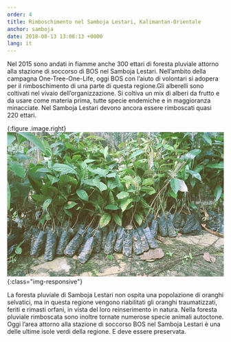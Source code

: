 ```yaml
---
order: 4
title: Rimboschimento nel Samboja Lestari, Kalimantan-Orientale
anchor: samboja
date: 2018-08-13 13:08:13 +0000
lang: it
---
```

Nel 2015 sono andati in fiamme anche 300 ettari di foresta pluviale attorno alla stazione di soccorso di BOS nel Samboja Lestari. Nell’ambito della campagna One-Tree-One-Life, oggi BOS con l’aiuto di volontari si adopera per il rimboschimento di una parte di questa regione.Gli alberelli sono coltivati nel vivaio dell’organizzazione. Si coltiva un mix di alberi da frutto e da usare come materia prima, tutte specie endemiche e in maggioranza minacciate. Nel Samboja Lestari devono ancora essere rimboscati quasi 220 ettari. 

{:figure .image.right}
![Setzlinge](/assets/img/setzlinge.jpg){:class="img-responsive"}

La foresta pluviale di Samboja Lestari non ospita una popolazione di oranghi selvatici, ma in questa regione vengono riabilitati gli oranghi traumatizzati, feriti e rimasti orfani, in vista del loro reinserimento in natura. Nella foresta pluviale rimboscata sono inoltre tornate numerose specie animali autoctone. Oggi l’area attorno alla stazione di soccorso BOS nel Samboja Lestari è una delle ultime isole verdi della regione. E deve essere preservata.